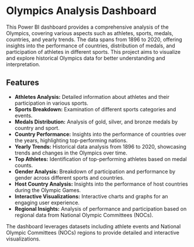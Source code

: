 # Olympics Analysis Dashboard

This Power BI dashboard provides a comprehensive analysis of the Olympics, covering various aspects such as athletes, sports, medals, countries, and yearly trends. The data spans from 1896 to 2020, offering insights into the performance of countries, distribution of medals, and participation of athletes in different sports. This project aims to visualize and explore historical Olympics data for better understanding and interpretation.

## Features

- **Athletes Analysis:** Detailed information about athletes and their participation in various sports.
- **Sports Breakdown:** Examination of different sports categories and events.
- **Medals Distribution:** Analysis of gold, silver, and bronze medals by country and sport.
- **Country Performance:** Insights into the performance of countries over the years, highlighting top-performing nations.
- **Yearly Trends:** Historical data analysis from 1896 to 2020, showcasing trends and changes in the Olympics over time.
- **Top Athletes:** Identification of top-performing athletes based on medal counts.
- **Gender Analysis:** Breakdown of participation and performance by gender across different sports and countries.
- **Host Country Analysis:** Insights into the performance of host countries during the Olympic Games.
- **Interactive Visualizations:** Interactive charts and graphs for an engaging user experience.
- **Regional Insights:** Analysis of performance and participation based on regional data from National Olympic Committees (NOCs).

The dashboard leverages datasets including athlete events and National Olympic Committees (NOCs) regions to provide detailed and interactive visualizations.
